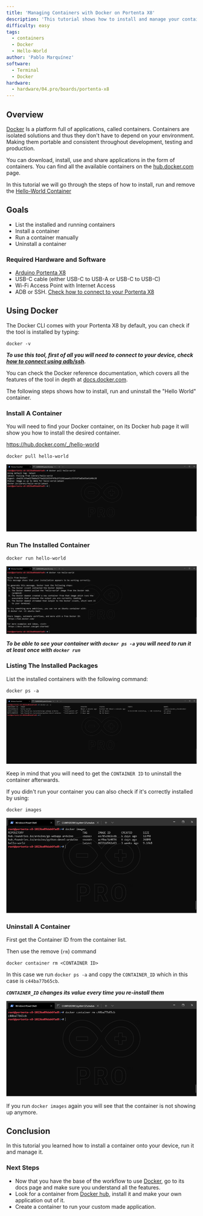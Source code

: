 ```yaml
---
title: 'Managing Containers with Docker on Portenta X8'
description: 'This tutorial shows how to install and manage your containers using Docker.'
difficulty: easy
tags:
  - containers
  - Docker
  - Hello-World
author: 'Pablo Marquínez'
software:
  - Terminal
  - Docker
hardware:
  - hardware/04.pro/boards/portenta-x8
---
```


## Overview

[Docker](http://docker.com) Is a platform full of applications, called containers. Containers are isolated solutions and thus they don't have to depend on your environment. Making them portable and consistent throughout development, testing and production.

You can download, install, use and share applications in the form of containers. You can find all the available containers on the [hub.docker.com](https://hub.docker.com) page.

In this tutorial we will go through the steps of how to install, run and remove the [Hello-World Container](https://hub.docker.com/_/hello-world)

## Goals

- List the installed and running containers
- Install a container
- Run a container manually
- Uninstall a container

### Required Hardware and Software

- [Arduino Portenta X8](https://store.arduino.cc/products/portenta-x8)
- USB-C cable (either USB-C to USB-A or USB-C to USB-C)
- Wi-Fi Access Point with Internet Access
- ADB or SSH. [Check how to connect to your Portenta X8](/tutorials/portenta-x8/out-of-the-box#controlling-portenta-x8-through-the-terminal)

## Using Docker

The Docker CLI comes with your Portenta X8 by default, you can check if the tool is installed by typing:
```
docker -v
```

***To use this tool, first of all you will need to connect to your device, check [how to connect using adb/ssh](/tutorials/portenta-x8/out-of-the-box#controlling-portenta-x8-through-the-terminal).***

You can check the Docker reference documentation, which covers all the features of the tool in depth at [docs.docker.com](https://docs.docker.com/).

The following steps shows how to install, run and uninstall the "Hello World" container.

### Install A Container

You will need to find your Docker container, on its Docker hub page it will show you how to install the desired container.

https://hub.docker.com/_/hello-world

```
docker pull hello-world
```

![Docker CLI pulling a container](assets/docker-pull.png)

### Run The Installed Container

```
docker run hello-world
```

![Docker CLI running Hello World app](assets/docker-run.png)

***To be able to see your container with `docker ps -a` you will need to run it at least once with `docker run`***

### Listing The Installed Packages
List the installed containers with the following command: 
``` 
docker ps -a
```

![Docker CLI listing all the installed containers](assets/docker-ps.png)

Keep in mind that you will need to get the `CONTAINER ID` to uninstall the container afterwards.

If you didn't run your container you can also check if it's correctly installed by using:
```
docker images
```

![Docker CLI images](assets/docker-images.png)

### Uninstall A Container

First get the Container ID from the container list.

Then use the remove (`rm`) command 
```
docker container rm <CONTAINER ID>
```

In this case we run `docker ps -a` and copy the `CONTAINER_ID` which in this case is `c44ba77b65cb`.

***`CONTAINER_ID` changes its value every time you re-install them***

![Docker CLI container uninstall](assets/docker-container-rm.png)

If you run `docker images` again you will see that the container is not showing up anymore.

## Conclusion

In this tutorial you learned how to install a container onto your device, run it and manage it.

### Next Steps

- Now that you have the base of the workflow to use [Docker](https://docker.com), go to its docs page and make sure you understand all the features.
- Look for a container from [Docker hub](http://hub.docker.com), install it and make your own application out of it.
- Create a container to run your custom made application.